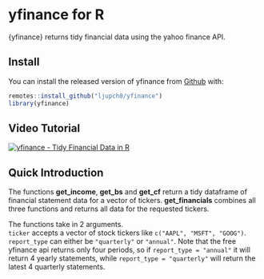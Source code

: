 
<!-- README.md is generated from README.Rmd. Please edit that file -->

# yfinance for R

{yfinance} returns tidy financial data using the yahoo finance API.

## Install

You can install the released version of yfinance from
[Github](https://github.com/Ljupch0/yfinance) with:

``` r
remotes::install_github("ljupch0/yfinance")
library(yfinance)
```

## Video Tutorial
[![yfinance - Tidy Financial Data in R](http://img.youtube.com/vi/qHFwzY2FXiI/0.jpg)](http://www.youtube.com/watch?v=qHFwzY2FXiI "yfinance - Tidy Financial Data in R")

## Quick Introduction

The functions **get_income**, **get_bs** and **get_cf** return a tidy dataframe of financial statement data for a vector of tickers.
**get_financials** combines all three functions and returns all data for the requested tickers.

The functions take in 2 arguments.  
`ticker` accepts a vector of stock tickers like `c("AAPL", "MSFT", "GOOG")`.  
`report_type` can either be `"quarterly"` or `"annual"`. Note that the free yfinance api returns only four periods, so if `report_type = "annual"` it will return 4 yearly statements, while `report_type = "quarterly"` will return the latest 4 quarterly statements.


